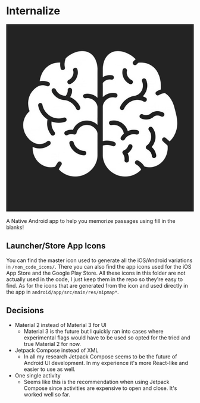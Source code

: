 # Internalize

![App icon](./non_code_icons/master-icon.png)

A Native Android app to help you memorize passages using fill in the blanks!

## Launcher/Store App Icons

You can find the master icon used to generate all the iOS/Android variations in `/non_code_icons/`. There you can also find the app icons used for the iOS App Store and the Google Play Store. All these icons in this folder are not actually used in the code, I just keep them in the repo so they're easy to find. As for the icons that are generated from the icon and used directly in the app in `android/app/src/main/res/mipmap*`.

## Decisions

- Material 2 instead of Material 3 for UI
  - Material 3 is the future but I quickly ran into cases where experimental flags would have to be used so opted for the tried and true Material 2 for now.
- Jetpack Compose instead of XML
  - In all my research Jetpack Compose seems to be the future of Android UI development. In my experience it's more React-like and easier to use as well.
- One single activity
  - Seems like this is the recommendation when using Jetpack Compose since activities are expensive to open and close. It's worked well so far.